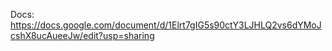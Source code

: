 Docs: https://docs.google.com/document/d/1Elrt7gIG5s90ctY3LJHLQ2vs6dYMoJcshX8ucAueeJw/edit?usp=sharing
